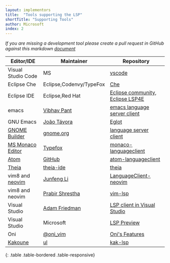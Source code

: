 ```yaml
---
layout: implementors
title:  "Tools supporting the LSP"
shortTitle: "Supporting Tools"
author: Microsoft
index: 2
---
```


*If you are missing a development tool please create a pull request in GitHub against this markdown [document](https://github.com/Microsoft/language-server-protocol/blob/gh-pages/_implementors/tools.md)*


| Editor/IDE | Maintainer | Repository |
|------|--------|----------|
| Visual Studio Code | MS | [vscode](https://code.visualstudio.com)  |
| Eclipse Che | Eclipse,Codenvy/TypeFox | [Che](https://github.com/eclipse/che/issues/1287) |
| Eclipse IDE | Eclipse,Red Hat | [Eclipse community](https://projects.eclipse.org/projects/technology.lsp4e/who), [Eclipse LSP4E](https://projects.eclipse.org/projects/technology.lsp4e) |
| emacs | [Vibhav Pant](https://github.com/vibhavp) | [emacs language server client](https://github.com/emacs-lsp/lsp-mode/) |
| GNU Emacs | [João Távora](https://github.com/joaotavora) | [Eglot](https://github.com/joaotavora/eglot) |
|[GNOME Builder](https://wiki.gnome.org/Apps/Builder)| [gnome.org](https://wiki.gnome.org/Apps/Builder/) | [language server client](https://git.gnome.org/browse/gnome-builder/tree/src/libide/langserv) |
|[MS Monaco Editor](https://github.com/Microsoft/monaco-editor)| [Typefox](https://github.com/TypeFox) | [monaco-languageclient](https://www.npmjs.com/package/monaco-languageclient) |
|[Atom](https://atom.io/)| [GitHub](https://github.com/) | [atom-languageclient](https://www.npmjs.com/package/atom-languageclient) |
|[Theia](https://github.com/theia-ide/theia)| [theia-ide](https://github.com/theia-ide) | [theia](https://github.com/theia-ide/theia) |
|vim8 and [neovim](https://neovim.io/)| [Junfeng Li](https://github.com/autozimu) | [LanguageClient-neovim](https://github.com/autozimu/LanguageClient-neovim) |
|vim8 and neovim| [Prabir Shrestha](https://github.com/prabirshrestha) | [vim-lsp](https://github.com/prabirshrestha/vim-lsp) |
|Visual Studio| [Adam Friedman](https://github.com/tintoy) | [LSP client in Visual Studio](https://github.com/tintoy/dotnet-language-client/tree/sample/visual-studio/samples/VisualStudioExtension) |
|Visual Studio| Microsoft | [LSP Preview](https://marketplace.visualstudio.com/items?itemName=vsext.LanguageServerClientPreview) |
| Oni | [@oni_vim](https://twitter.com/oni_vim) | [Oni's Features](https://www.onivim.io/Features) |
|[Kakoune](http://kakoune.org/)| [ul](https://github.com/ul) | [kak-lsp](https://github.com/ul/kak-lsp) |
{: .table .table-bordered .table-responsive}
